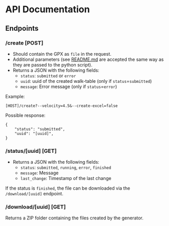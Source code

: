 # API Documentation

## Endpoints

### /create [POST]
- Should contain the GPX as `file` in the request.
- Additional parameters (see [README.md](README.md) are accepted the same way as they are passed to the python script).
- Returns a JSON with the following fields:
    - `status`: `submitted` or `error`
    - `uuid`: uuid of the created walk-table (only if `status`=`submitted`)
    - `message`: Error message (only if `status`=`error`)

Example:
```
[HOST]/create?--velocity=4.5&--create-excel=false
```
Possible response:
```
{
    "status": "submitted",
    "uuid": "[uuid]",
}
```

### /status/[uuid] [GET]
- Returns a JSON with the following fields:
    - `status`: `submitted`, `running`, `error`, `finished`
    - `message`: Message
    - `last_change`: Timestamp of the last change

If the status is `finished`, the file can be downloaded via the `/download/[uuid]` endpoint.

### /download/[uuid] [GET]
Returns a ZIP folder containing the files created by the generator.
